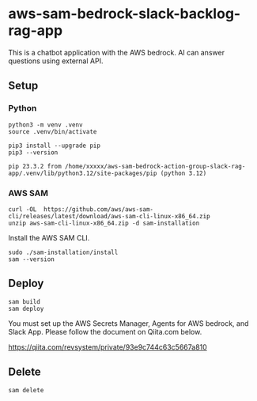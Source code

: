 # aws-sam-bedrock-slack-backlog-rag-app

This is a chatbot application with the  AWS bedrock. AI can answer questions using external API.

## Setup

### Python

```console
python3 -m venv .venv
source .venv/bin/activate
```

```console
pip3 install --upgrade pip
pip3 --version
```

```console
pip 23.3.2 from /home/xxxxx/aws-sam-bedrock-action-group-slack-rag-app/.venv/lib/python3.12/site-packages/pip (python 3.12)
```

### AWS SAM

```console
curl -OL  https://github.com/aws/aws-sam-cli/releases/latest/download/aws-sam-cli-linux-x86_64.zip
unzip aws-sam-cli-linux-x86_64.zip -d sam-installation
```

Install the AWS SAM CLI.

```console
sudo ./sam-installation/install
sam --version
```

## Deploy

```console
sam build
sam deploy
```

You must set up the AWS Secrets Manager, Agents for AWS bedrock, and Slack App. Please follow the document on Qiita.com below.

https://qiita.com/revsystem/private/93e9c744c63c5667a810

## Delete

```console
sam delete
```
